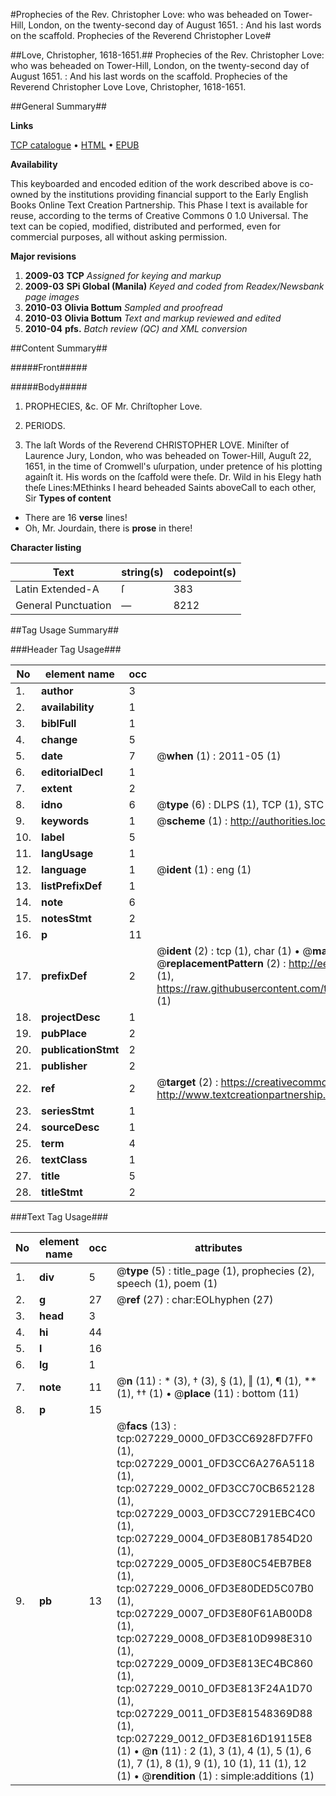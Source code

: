 #Prophecies of the Rev. Christopher Love: who was beheaded on Tower-Hill, London, on the twenty-second day of August 1651. : And his last words on the scaffold. Prophecies of the Reverend Christopher Love#

##Love, Christopher, 1618-1651.##
Prophecies of the Rev. Christopher Love: who was beheaded on Tower-Hill, London, on the twenty-second day of August 1651. : And his last words on the scaffold.
Prophecies of the Reverend Christopher Love
Love, Christopher, 1618-1651.

##General Summary##

**Links**

[TCP catalogue](http://www.ota.ox.ac.uk/tcp/)  • 
[HTML](http://tei.it.ox.ac.uk/tcp/Texts-HTML/free/N20/N20733.html)  • 
[EPUB](http://tei.it.ox.ac.uk/tcp/Texts-EPUB/free/N20/N20733.epub)

**Availability**

This keyboarded and encoded edition of the
	       work described above is co-owned by the institutions
	       providing financial support to the Early English Books
	       Online Text Creation Partnership. This Phase I text is
	       available for reuse, according to the terms of Creative
	       Commons 0 1.0 Universal. The text can be copied,
	       modified, distributed and performed, even for
	       commercial purposes, all without asking permission.

**Major revisions**

1. __2009-03__ __TCP__ *Assigned for keying and markup*
1. __2009-03__ __SPi Global (Manila)__ *Keyed and coded from Readex/Newsbank page images*
1. __2010-03__ __Olivia Bottum__ *Sampled and proofread*
1. __2010-03__ __Olivia Bottum__ *Text and markup reviewed and edited*
1. __2010-04__ __pfs.__ *Batch review (QC) and XML conversion*

##Content Summary##

#####Front#####

#####Body#####

1. PROPHECIES, &c. OF Mr. Chriſtopher Love.

1. PERIODS.

1. The laſt Words of the Reverend CHRISTOPHER LOVE. Miniſter of Laurence Jury, London, who was beheaded on Tower-Hill, Auguſt 22, 1651, in the time of Cromwell's uſurpation, under pretence of his plotting againſt it. His words on the ſcaffold were theſe.
Dr. Wild in his Elegy hath theſe Lines:MEthinks I heard beheaded Saints aboveCall to each other, Sir
**Types of content**

  * There are 16 **verse** lines!
  * Oh, Mr. Jourdain, there is **prose** in there!

**Character listing**


|Text|string(s)|codepoint(s)|
|---|---|---|
|Latin Extended-A|ſ|383|
|General Punctuation|—|8212|

##Tag Usage Summary##

###Header Tag Usage###

|No|element name|occ|attributes|
|---|---|---|---|
|1.|__author__|3||
|2.|__availability__|1||
|3.|__biblFull__|1||
|4.|__change__|5||
|5.|__date__|7| @__when__ (1) : 2011-05 (1)|
|6.|__editorialDecl__|1||
|7.|__extent__|2||
|8.|__idno__|6| @__type__ (6) : DLPS (1), TCP (1), STC (1), NOTIS (1), IMAGE-SET (1), EVANS-CITATION (1)|
|9.|__keywords__|1| @__scheme__ (1) : http://authorities.loc.gov/ (1)|
|10.|__label__|5||
|11.|__langUsage__|1||
|12.|__language__|1| @__ident__ (1) : eng (1)|
|13.|__listPrefixDef__|1||
|14.|__note__|6||
|15.|__notesStmt__|2||
|16.|__p__|11||
|17.|__prefixDef__|2| @__ident__ (2) : tcp (1), char (1)  •  @__matchPattern__ (2) : ([0-9\-]+):([0-9IVX]+) (1), (.+) (1)  •  @__replacementPattern__ (2) : http://eebo.chadwyck.com/downloadtiff?vid=$1&page=$2 (1), https://raw.githubusercontent.com/textcreationpartnership/Texts/master/tcpchars.xml#$1 (1)|
|18.|__projectDesc__|1||
|19.|__pubPlace__|2||
|20.|__publicationStmt__|2||
|21.|__publisher__|2||
|22.|__ref__|2| @__target__ (2) : https://creativecommons.org/publicdomain/zero/1.0/ (1), http://www.textcreationpartnership.org/docs/. (1)|
|23.|__seriesStmt__|1||
|24.|__sourceDesc__|1||
|25.|__term__|4||
|26.|__textClass__|1||
|27.|__title__|5||
|28.|__titleStmt__|2||


###Text Tag Usage###

|No|element name|occ|attributes|
|---|---|---|---|
|1.|__div__|5| @__type__ (5) : title_page (1), prophecies (2), speech (1), poem (1)|
|2.|__g__|27| @__ref__ (27) : char:EOLhyphen (27)|
|3.|__head__|3||
|4.|__hi__|44||
|5.|__l__|16||
|6.|__lg__|1||
|7.|__note__|11| @__n__ (11) : * (3), † (3), § (1), ‖ (1), ¶ (1), ** (1), †† (1)  •  @__place__ (11) : bottom (11)|
|8.|__p__|15||
|9.|__pb__|13| @__facs__ (13) : tcp:027229_0000_0FD3CC6928FD7FF0 (1), tcp:027229_0001_0FD3CC6A276A5118 (1), tcp:027229_0002_0FD3CC70CB652128 (1), tcp:027229_0003_0FD3CC7291EBC4C0 (1), tcp:027229_0004_0FD3E80B17854D20 (1), tcp:027229_0005_0FD3E80C54EB7BE8 (1), tcp:027229_0006_0FD3E80DED5C07B0 (1), tcp:027229_0007_0FD3E80F61AB00D8 (1), tcp:027229_0008_0FD3E810D998E310 (1), tcp:027229_0009_0FD3E813EC4BC860 (1), tcp:027229_0010_0FD3E813F24A1D70 (1), tcp:027229_0011_0FD3E81548369D88 (1), tcp:027229_0012_0FD3E816D19115E8 (1)  •  @__n__ (11) : 2 (1), 3 (1), 4 (1), 5 (1), 6 (1), 7 (1), 8 (1), 9 (1), 10 (1), 11 (1), 12 (1)  •  @__rendition__ (1) : simple:additions (1)|
